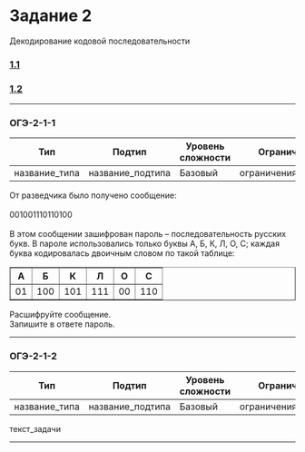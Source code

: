 # Задание 2

Декодирование кодовой последовательности

### [1.1](#ОГЭ-2-1-1)
### [1.2](#ОГЭ-2-1-2)

***

<a class="anchor-link" href="ОГЭ-2-1"></a>

<h3 name="ОГЭ-2-1-1">ОГЭ-2-1-1<a class="anchor-link" href="ОГЭ-2-1-1"></a></h3>

| Тип | Подтип | Уровень сложности | Ограничения | Стадия |
| --- | ------ | ----------------- | ----------- | ------ |
| название_типа | название_подтипа | Базовый | ограничения_подтипа | :red_circle: |
 
От разведчика было получено сообщение: <br><br>001001110110100<br><br> В этом сообщении зашифрован пароль – последовательность русских букв. В пароле использовались только буквы А, Б, К, Л, О, С; каждая буква кодировалась двоичным словом по такой таблице: 

<table align="center" border="1" cellpadding="1" cellspacing="1">
	<thead>
		<tr>
			<th scope="col">А</th>
			<th scope="col">Б</th>
			<th scope="col">К</th>
			<th scope="col">Л</th>
			<th scope="col">О</th>
			<th scope="col">С</th>
		</tr>
	</thead>
	<tbody>
		<tr>
			<td>01</td>
			<td>100</td>
			<td>101</td>
			<td>111</td>
			<td>00</td>
			<td>110</td>
		</tr>
	</tbody>
</table>

Расшифруйте сообщение. <br>Запишите в ответе пароль.
 
 ***
 
 <h3 name="ОГЭ-2-1-2">ОГЭ-2-1-2<a class="anchor-link" href="ОГЭ-2-1-2"></a></h3>

| Тип | Подтип | Уровень сложности | Ограничения | Стадия |
| --- | ------ | ----------------- | ----------- | ------ |
| название_типа | название_подтипа | Базовый | ограничения_подтипа | :red_circle: |
 
 текст_задачи
 
 ***